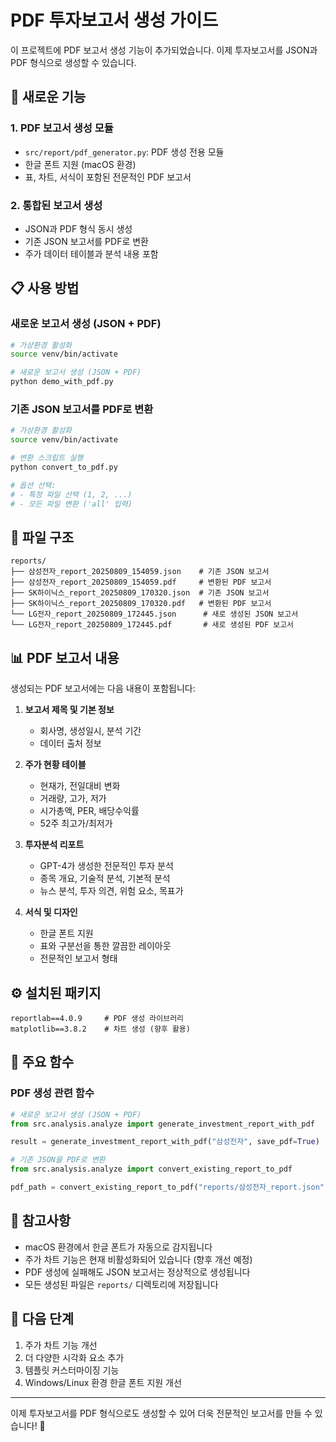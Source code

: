 # PDF 투자보고서 생성 가이드

이 프로젝트에 PDF 보고서 생성 기능이 추가되었습니다. 이제 투자보고서를 JSON과 PDF 형식으로 생성할 수 있습니다.

## 🚀 새로운 기능

### 1. PDF 보고서 생성 모듈
- `src/report/pdf_generator.py`: PDF 생성 전용 모듈
- 한글 폰트 지원 (macOS 환경)
- 표, 차트, 서식이 포함된 전문적인 PDF 보고서

### 2. 통합된 보고서 생성
- JSON과 PDF 형식 동시 생성
- 기존 JSON 보고서를 PDF로 변환
- 주가 데이터 테이블과 분석 내용 포함

## 📋 사용 방법

### 새로운 보고서 생성 (JSON + PDF)

```bash
# 가상환경 활성화
source venv/bin/activate

# 새로운 보고서 생성 (JSON + PDF)
python demo_with_pdf.py
```

### 기존 JSON 보고서를 PDF로 변환

```bash
# 가상환경 활성화
source venv/bin/activate

# 변환 스크립트 실행
python convert_to_pdf.py

# 옵션 선택:
# - 특정 파일 선택 (1, 2, ...)
# - 모든 파일 변환 ('all' 입력)
```

## 📁 파일 구조

```
reports/
├── 삼성전자_report_20250809_154059.json    # 기존 JSON 보고서
├── 삼성전자_report_20250809_154059.pdf     # 변환된 PDF 보고서
├── SK하이닉스_report_20250809_170320.json  # 기존 JSON 보고서
├── SK하이닉스_report_20250809_170320.pdf   # 변환된 PDF 보고서
└── LG전자_report_20250809_172445.json      # 새로 생성된 JSON 보고서
└── LG전자_report_20250809_172445.pdf       # 새로 생성된 PDF 보고서
```

## 📊 PDF 보고서 내용

생성되는 PDF 보고서에는 다음 내용이 포함됩니다:

1. **보고서 제목 및 기본 정보**
   - 회사명, 생성일시, 분석 기간
   - 데이터 출처 정보

2. **주가 현황 테이블**
   - 현재가, 전일대비 변화
   - 거래량, 고가, 저가
   - 시가총액, PER, 배당수익률
   - 52주 최고가/최저가

3. **투자분석 리포트**
   - GPT-4가 생성한 전문적인 투자 분석
   - 종목 개요, 기술적 분석, 기본적 분석
   - 뉴스 분석, 투자 의견, 위험 요소, 목표가

4. **서식 및 디자인**
   - 한글 폰트 지원
   - 표와 구분선을 통한 깔끔한 레이아웃
   - 전문적인 보고서 형태

## ⚙️ 설치된 패키지

```
reportlab==4.0.9     # PDF 생성 라이브러리
matplotlib==3.8.2    # 차트 생성 (향후 활용)
```

## 🔧 주요 함수

### PDF 생성 관련 함수

```python
# 새로운 보고서 생성 (JSON + PDF)
from src.analysis.analyze import generate_investment_report_with_pdf

result = generate_investment_report_with_pdf("삼성전자", save_pdf=True)

# 기존 JSON을 PDF로 변환
from src.analysis.analyze import convert_existing_report_to_pdf

pdf_path = convert_existing_report_to_pdf("reports/삼성전자_report.json")
```

## 📝 참고사항

- macOS 환경에서 한글 폰트가 자동으로 감지됩니다
- 주가 차트 기능은 현재 비활성화되어 있습니다 (향후 개선 예정)
- PDF 생성에 실패해도 JSON 보고서는 정상적으로 생성됩니다
- 모든 생성된 파일은 `reports/` 디렉토리에 저장됩니다

## 🎯 다음 단계

1. 주가 차트 기능 개선
2. 더 다양한 시각화 요소 추가
3. 템플릿 커스터마이징 기능
4. Windows/Linux 환경 한글 폰트 지원 개선

---

이제 투자보고서를 PDF 형식으로도 생성할 수 있어 더욱 전문적인 보고서를 만들 수 있습니다! 🚀
